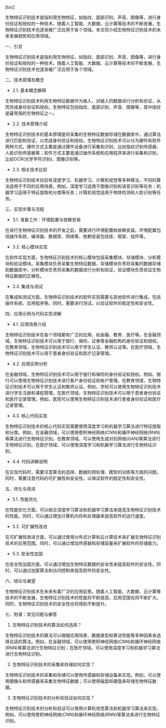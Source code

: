 
[toc]                    
                
                
生物特征识别技术是指利用生物特征，如指纹、面部识别、声音、图像等，进行身份验证和授权的一种技术。随着人工智能、大数据、云计算等技术的不断发展，生物特征识别技术也逐渐被广泛应用于各个领域。本文将介绍生物特征识别技术的未来发展趋势和应用领域。

一、引言

生物特征识别技术是指利用生物特征，如指纹、面部识别、声音、图像等，进行身份验证和授权的一种技术。随着人工智能、大数据、云计算等技术的不断发展，生物特征识别技术也逐渐被广泛应用于各个领域。

二、技术原理及概念

- 2.1. 基本概念解释

生物特征识别技术利用生物特征数据作为输入，对输入的数据进行分析和验证，从而完成身份验证和授权。生物特征包括指纹、面部识别、声音、图像等，其中指纹是最常用的生物特征之一。

- 2.2. 技术原理介绍

生物特征识别技术的基本原理是将采集的生物特征数据存储在数据库中，通过算法进行匹配和验证，以完成身份验证和授权。生物特征识别技术可以分为硬件和软件两种方式。硬件方式主要是通过硬件设备进行采集和识别，比如指纹识别传感器、人脸识别传感器等；软件方式主要是通过操作系统和应用程序来进行采集和识别，比如OCR(光学字符识别)、图像识别等。

- 2.3. 相关技术比较

生物特征识别技术目前有深度学习、机器学习、计算机视觉等多种算法，不同的算法适用于不同的应用场景。例如，深度学习适用于图像识别和语音识别等任务；机器学习适用于特征提取和分类等任务；计算机视觉适用于物体检测和人脸识别等任务。

三、实现步骤与流程

- 3.1. 准备工作：环境配置与依赖安装

在进行生物特征识别技术的开发之前，需要进行环境配置和依赖安装。环境配置包括操作系统、编译器、数据库、网络等，依赖安装包括库、框架、组件等。

- 3.2. 核心模块实现

在软件实现方面，生物特征识别技术的核心模块包括采集模块、存储模块、分析模块和验证模块。采集模块负责采集生物特征数据，存储模块负责将采集的数据存储到数据库中，分析模块负责将采集的数据进行分析和验证，验证模块负责验证生物特征数据的正确性。

- 3.3. 集成与测试

在集成和测试方面，生物特征识别技术的软件实现需要与其他软件进行集成，包括操作系统、应用程序等。同时，需要进行测试，以验证软件的稳定性和安全性。

四、应用示例与代码实现讲解

- 4.1. 应用场景介绍

生物特征识别技术在各个领域都有广泛的应用，如金融、教育、医疗等。在金融领域，生物特征识别技术可以用于银行、保险、证券等金融机构的身份验证和授权。在教育领域，生物特征识别技术可以用于学生认证、教师认证等。在医疗领域，生物特征识别技术可以用于患者身份验证和医疗记录管理。

- 4.2. 应用实例分析

在金融领域，生物特征识别技术可以用于银行和保险的身份验证和授权。例如，银行可以使用生物特征识别技术进行客户身份验证和账户管理。在教育领域，生物特征识别技术可以用于学生认证和教师认证。例如，学校可以使用生物特征识别技术进行学生注册和课程管理。在医疗领域，生物特征识别技术可以用于患者身份验证和医疗记录管理。例如，医院可以使用生物特征识别技术进行患者身份验证和医疗记录管理。

- 4.3. 核心代码实现

生物特征识别技术的核心代码实现需要使用深度学习和机器学习算法进行特征提取和分类。例如，在金融领域，可以使用卷积神经网络(CNN)和循环神经网络(RNN)等算法进行生物特征识别。在教育领域，可以使用生成对抗网络(GAN)等算法进行生物特征识别。在医疗领域，可以使用深度学习和机器学习算法进行生物特征识别。

- 4.4. 代码讲解说明

在实现代码时，需要注意算法的选择、数据的预处理、模型的训练等方面的问题。同时，需要注意代码的可扩展性和安全性，以保证软件的稳定性和安全性。

五、优化与改进

- 5.1. 性能优化

在性能优化方面，可以结合深度学习算法和机器学习算法来提高生物特征识别技术的性能。同时，可以通过增加计算机内存和处理器来提高软件的运行速度。

- 5.2. 可扩展性改进

在可扩展性改进方面，可以通过使用分布式计算和云计算技术来扩展生物特征识别技术的应用范围。同时，可以通过增加传感器和存储容量来扩展软件的存储能力。

- 5.3. 安全性加固

在安全性加固方面，可以通过增加生物特征数据的安全性来提高软件的安全性。同时，可以通过加密算法和访问控制来提高软件的安全性。

六、结论与展望

生物特征识别技术在未来有着广泛的应用前景。随着人工智能、大数据、云计算等技术的不断发展，生物特征识别技术的性能将不断提高，应用范围也将不断扩大。同时，生物特征识别技术的安全性也将得到不断提升。

七、附录：常见问题与解答

1. 生物特征识别技术的算法如何选择？

生物特征识别技术的算法可以根据应用场景、数据类型和算法性能等多种因素来选择合适的算法。例如，在金融领域，可以使用卷积神经网络(CNN)和循环神经网络(RNN)等算法进行生物特征识别；在医疗领域，可以使用深度学习和机器学习算法进行生物特征识别。

2. 生物特征识别技术的采集和存储如何实现？

生物特征识别技术的采集和存储可以使用传感器和存储设备来实现。例如，可以使用摄像头和传感器来采集生物特征数据；可以使用磁盘和硬盘来存储生物特征数据。

3. 生物特征识别技术的分析和验证如何实现？

生物特征识别技术的分析和验证可以使用计算机视觉算法和机器学习算法来实现。例如，可以使用卷积神经网络(CNN)和循环神经网络(RNN)等算法来进行生物特征识别。

